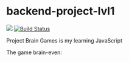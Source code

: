 # backend-project-lvl1
<a href="https://codeclimate.com/github/irinik/backend-project-lvl1/maintainability"><img src="https://api.codeclimate.com/v1/badges/52bf695e3cdd8d8f33cc/maintainability" /></a>
<a href="https://travis-ci.org/irinik/backend-project-lvl1"><img src="https://travis-ci.org/irinik/backend-project-lvl1.svg?branch=master" alt="Build Status" /></a>



Project Brain Games is my learning JavaScript

The game brain-even:

<script id="asciicast-271636" src="https://asciinema.org/a/271636.js" async></script>
